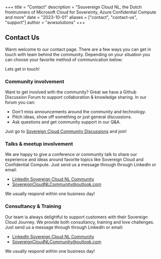 +++
title = "Contact"
description = "Souvereign Cloud NL, the Dutch frontrunners of Microsoft Cloud for Sovereinty, Azure Confidential Compute and more"
date = "2023-10-01"
aliases = ["contact", "contact-us", "support"]
author = "avwsolutions"
+++

## Contact Us

Warm welcome to our contact page. There are a few ways you can get in touch with team behind the community. Depending on your situation you can choose your favorite method of communication below:

Lets get in touch!

### Community involvement

Want to get involved with the community? Great we have a Github Discussion Forum to support collaboration & knowledge sharing. In our forum you can:
- Don't miss announcements around the community and technology.
- Pitch ideas, show off something or just general discussions.  
- Ask questions and get community support in our Q&A.

Just go to [Sovereign Cloud Community Discussions](https://github.com/orgs/sovereign-cloud/discussions) and join!

### Talks & meetup involvement

We are happy to give a conference or community talk to share our experience and ideas around favorite topics like Sovereign Cloud and Confidential Compute.
Just send us a message through through LinkedIn or email:

- [LinkedIn Sovereign Cloud NL Community](https://www.linkedin.com/company/sovereign-cloud-nl-community/about/?viewAsMember=true)
- [SovereignCloudNLCommunity@outlook.com](mailto:sovereigncloudNLCommunity@outlook.com)

We usually respond within one business day!

### Consultancy & Training

Our team is always delightful to support customers with their Sovereign Cloud Journey. We provide both consultancy, training and love challenges. Just send us a message through through LinkedIn or email:

- [LinkedIn Sovereign Cloud NL Community](https://www.linkedin.com/company/sovereign-cloud-nl-community/about/?viewAsMember=true)
- [SovereignCloudNLCommunity@outlook.com](mailto:sovereigncloudNLCommunity@outlook.com)

We usually respond within one business day!








